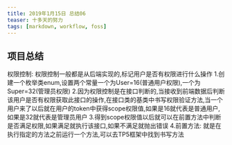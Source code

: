 ```yaml
---
title: 2019年1月15日 总结06 
teaser: 十多天的努力
tags: [markdown, workflow, foss]
---
```

## 项目总结
权限控制:
权限控制一般都是从后端实现的,标记用户是否有权限进行什么操作
1.创建一个枚举类enum,设置两个常量一个为User=16(普通用户权限),一个为Super=32(管理员权限)
2.因为权限控制是在接口判断的,当接收到前端数据后判断该用户是否有权限获取此接口的操作,在接口类的基类中书写权限验证方法,当一个用户来了以后就在用户的token中获得scope权限值,如果是16就代表是普通用户,如果是32就代表是管理员用户
3.得到scope权限值以后就可以在前置方法中判断是否满足权限,如果满足就执行该接口,如果不满足就抛出错误
4.前置方法:
就是在执行指定的方法之前运行一个方法,可以去TP5框架中找到书写方法

























